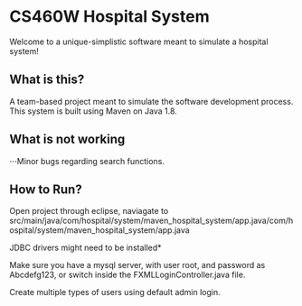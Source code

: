 # CS460W Hospital System

Welcome to a unique-simplistic software meant to simulate a hospital system!

## What is this?

A team-based project meant to simulate the software development process.  This system is built using Maven on Java 1.8.  


## What is not working

⋅⋅⋅Minor bugs regarding search functions.


## How to Run?

Open project through eclipse, naviagate to src/main/java/com/hospital/system/maven_hospital_system/app.java/com/hospital/system/maven_hospital_system/app.java

JDBC drivers might need to be installed*

Make sure you have a mysql server, with user root, and password as Abcdefg123, or switch inside the FXMLLoginController.java file.

Create multiple types of users using default admin login.
